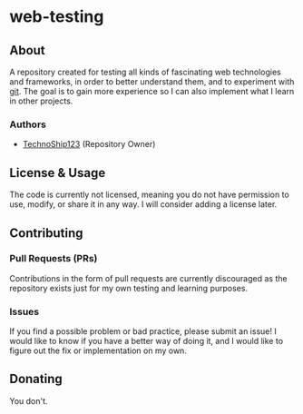 # web-testing

## About

A repository created for testing all kinds of fascinating web technologies and frameworks, in order to better understand them, and to experiment with [git](https://git-scm.com/). The goal is to gain more experience so I can also implement what I learn in other projects.

### Authors

- [TechnoShip123](https://github.com/TechnoShip123) (Repository Owner)

## License & Usage

The code is currently not licensed, meaning you do not have permission to use, modify, or share it in any way. I will consider adding a license later.

## Contributing

### Pull Requests (PRs)

Contributions in the form of pull requests are currently discouraged as the repository exists just for my own testing and learning purposes.

### Issues

If you find a possible problem or bad practice, please submit an issue! I would like to know if you have a better way of doing it, and I would like to figure out the fix or implementation on my own.

## Donating

You don't.
